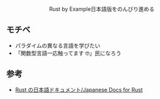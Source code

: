 <div style="text-align:center;">
<a src="https://doc.rust-jp.rs/rust-by-example-ja/">Rust by Example日本語版をのんびり進める</a>
</div>

## モチベ

- パラダイムの異なる言語を学びたい
- 「関数型言語一応触ってます 🤓」民になろう

## 参考

- [Rust の日本語ドキュメント/Japanese Docs for Rust](https://doc.rust-jp.rs/)
